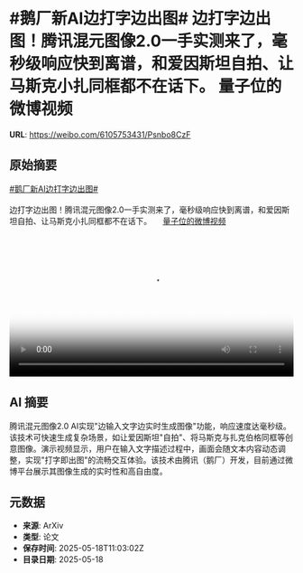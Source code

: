# #鹅厂新AI边打字边出图# 边打字边出图！腾讯混元图像2.0一手实测来了，毫秒级响应快到离谱，和爱因斯坦自拍、让马斯克小扎同框都不在话下。 量子位的微博视频

**URL**: https://weibo.com/6105753431/Psnbo8CzF

## 原始摘要

<a href="https://m.weibo.cn/search?containerid=231522type%3D1%26t%3D10%26q%3D%23%E9%B9%85%E5%8E%82%E6%96%B0AI%E8%BE%B9%E6%89%93%E5%AD%97%E8%BE%B9%E5%87%BA%E5%9B%BE%23&amp;extparam=%23%E9%B9%85%E5%8E%82%E6%96%B0AI%E8%BE%B9%E6%89%93%E5%AD%97%E8%BE%B9%E5%87%BA%E5%9B%BE%23" data-hide=""><span class="surl-text">#鹅厂新AI边打字边出图#</span></a> <br><br>边打字边出图！腾讯混元图像2.0一手实测来了，毫秒级响应快到离谱，和爱因斯坦自拍、让马斯克小扎同框都不在话下。 <a href="https://video.weibo.com/show?fid=1034:5166992617832484" data-hide=""><span class="url-icon"><img style="width: 1rem;height: 1rem" src="https://h5.sinaimg.cn/upload/2015/09/25/3/timeline_card_small_video_default.png" referrerpolicy="no-referrer"></span><span class="surl-text">量子位的微博视频</span></a> <br clear="both"><div style="clear: both"></div><video controls="controls" poster="https://tvax4.sinaimg.cn/orj480/006Fd7o3ly1i1hi1f2hf0j30u01hc41k.jpg" style="width: 100%"><source src="https://f.video.weibocdn.com/o0/MJVIxyQ3lx08oib0FPja01041200d7Dr0E010.mp4?label=mp4_720p&amp;template=720x1280.24.0&amp;ori=0&amp;ps=1CwnkDw1GXwCQx&amp;Expires=1747569739&amp;ssig=Cgf%2FpHG3U%2F&amp;KID=unistore,video"><source src="https://f.video.weibocdn.com/o0/Ew6mTeQolx08oib08XQ4010412007nZm0E010.mp4?label=mp4_hd&amp;template=540x960.24.0&amp;ori=0&amp;ps=1CwnkDw1GXwCQx&amp;Expires=1747569739&amp;ssig=I%2BmKsuAbTw&amp;KID=unistore,video"><source src="https://f.video.weibocdn.com/o0/C4Lz8iIZlx08oib0ebBS010412003Zes0E010.mp4?label=mp4_ld&amp;template=360x640.24.0&amp;ori=0&amp;ps=1CwnkDw1GXwCQx&amp;Expires=1747569739&amp;ssig=5GRtDjcbxb&amp;KID=unistore,video"><p>视频无法显示，请前往<a href="https://video.weibo.com/show?fid=1034%3A5166992617832484" target="_blank" rel="noopener noreferrer">微博视频</a>观看。</p></video>

## AI 摘要

腾讯混元图像2.0 AI实现"边输入文字边实时生成图像"功能，响应速度达毫秒级。该技术可快速生成复杂场景，如让爱因斯坦"自拍"、将马斯克与扎克伯格同框等创意图像。演示视频显示，用户在输入文字描述过程中，画面会随文本内容动态调整，实现"打字即出图"的流畅交互体验。该技术由腾讯（鹅厂）开发，目前通过微博平台展示其图像生成的实时性和高自由度。

## 元数据

- **来源**: ArXiv
- **类型**: 论文
- **保存时间**: 2025-05-18T11:03:02Z
- **目录日期**: 2025-05-18
